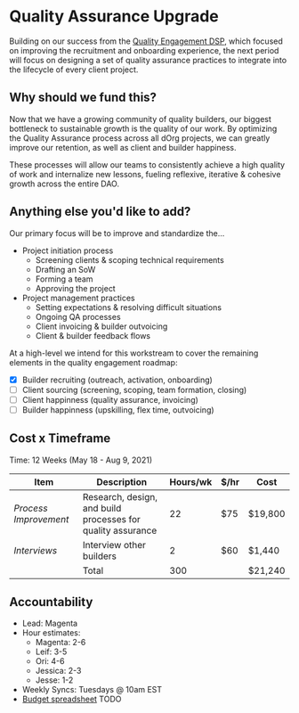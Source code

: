 # Quality Assurance Upgrade

Building on our success from the [Quality Engagement DSP](https://github.com/dOrgTech/Ops/blob/master/DSPs/006-Onboarding-%26-Engagement.md), which focused on improving the recruitment and onboarding experience, the next period will focus on designing a set of quality assurance practices to integrate into the lifecycle of every client project.

## Why should we fund this?

Now that we have a growing community of quality builders, our biggest bottleneck to sustainable growth is the quality of our work. By optimizing the Quality Assurance process across all dOrg projects, we can greatly improve our retention, as well as client and builder happiness.

These processes will allow our teams to consistently achieve a high quality of work and internalize new lessons, fueling reflexive, iterative & cohesive growth across the entire DAO.

## Anything else you'd like to add?

Our primary focus will be to improve and standardize the...

* Project initiation process
  - Screening clients & scoping technical requirements
  - Drafting an SoW
  - Forming a team
  - Approving the project
* Project management practices
  - Setting expectations & resolving difficult situations
  - Ongoing QA processes
  - Client invoicing & builder outvoicing
  - Client & builder feedback flows

At a high-level we intend for this workstream to cover the remaining elements in the quality engagement roadmap:
- [x] Builder recruiting (outreach, activation, onboarding)
- [ ] Client sourcing (screening, scoping, team formation, closing)
- [ ] Client happinness (quality assurance, invoicing)
- [ ] Builder happinness (upskilling, flex time, outvoicing)

## Cost x Timeframe

Time: 12 Weeks (May 18 - Aug 9, 2021)

| Item                  | Description                                                 | Hours/wk | $/hr | Cost    |
| --------------------- | ----------------------------------------------------------- | -------- | ---- | ------- |
| *Process Improvement* | Research, design, and build processes for quality assurance | 22       | $75  | $19,800 |
| *Interviews*          | Interview other builders                                    | 2        | $60  | $1,440  |
|                       | Total                                                       | 300      |      | $21,240 |

## Accountability
- Lead: Magenta
- Hour estimates:
  - Magenta: 2-6
  - Leif: 3-5
  - Ori: 4-6
  - Jessica: 2-3
  - Jesse: 1-2
- Weekly Syncs: Tuesdays @ 10am EST
- [Budget spreadsheet]() TODO
